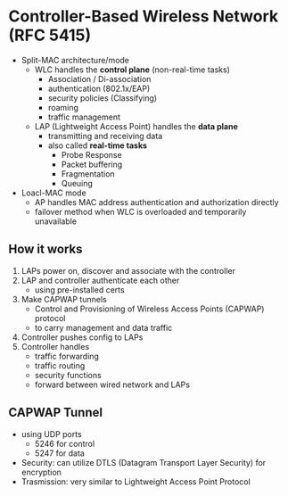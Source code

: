 # Controller-Based Wireless Network (RFC 5415)

- Split-MAC architecture/mode
    - WLC handles the **control plane** (non-real-time tasks)
        - Association / Di-association
        - authentication (802.1x/EAP)
        - security policies (Classifying)
        - roaming
        - traffic management
    - LAP (Lightweight Access Point) handles the **data plane**
        - transmitting and receiving data
        - also called **real-time tasks**
            - Probe Response
            - Packet buffering
            - Fragmentation
            - Queuing
- Loacl-MAC mode
    - AP handles MAC address authentication and authorization directly
    - failover method when WLC is overloaded and temporarily unavailable

## How it works
1. LAPs power on, discover and associate with the controller
2. LAP and controller authenticate each other
    - using pre-installed certs
3. Make CAPWAP tunnels
    - Control and Provisioning of Wireless Access Points (CAPWAP) protocol
    - to carry management and data traffic
4. Controller pushes config to LAPs
5. Controller handles
    - traffic forwarding
    - traffic routing
    - security functions
    - forward between wired network and LAPs

## CAPWAP Tunnel
- using UDP ports 
    - 5246 for control
    - 5247 for data
- Security: can utilize DTLS (Datagram Transport Layer Security) for encryption
- Trasmission: very similar to Lightweight Access Point Protocol

